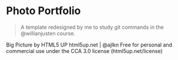 # Photo Portfolio

> A template redesigned by me to study git commands in the @willianjusten course.

Big Picture by HTML5 UP
html5up.net | @ajlkn
Free for personal and commercial use under the CCA 3.0 license (html5up.net/license)
